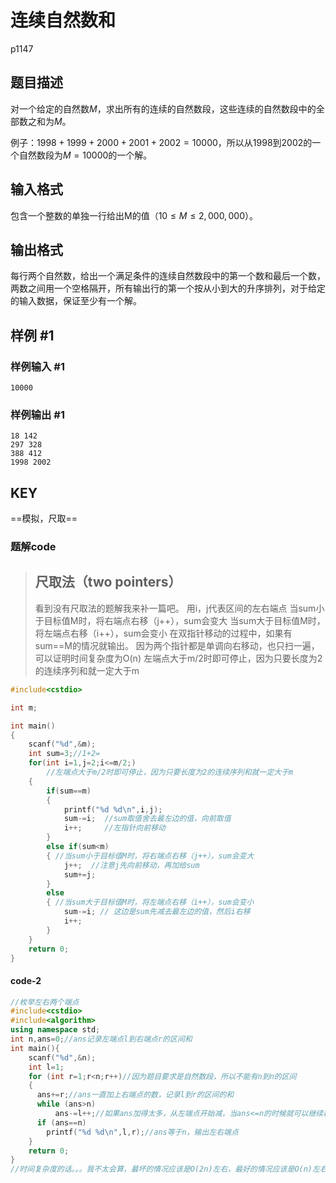# 连续自然数和

p1147

## 题目描述

对一个给定的自然数$M$，求出所有的连续的自然数段，这些连续的自然数段中的全部数之和为$M$。

例子：$1998+1999+2000+2001+2002 = 10000$，所以从$1998$到$2002$的一个自然数段为$M=10000$的一个解。

## 输入格式

包含一个整数的单独一行给出M的值（$10 \le M \le 2,000,000$）。

## 输出格式

每行两个自然数，给出一个满足条件的连续自然数段中的第一个数和最后一个数，两数之间用一个空格隔开，所有输出行的第一个按从小到大的升序排列，对于给定的输入数据，保证至少有一个解。

## 样例 #1

### 样例输入 #1

```
10000
```

### 样例输出 #1

```
18 142 
297 328 
388 412 
1998 2002
```



## KEY

==模拟，尺取==

### 题解code

>## 尺取法（two pointers）
>
>看到没有尺取法的题解我来补一篇吧。
>用i，j代表区间的左右端点
>当sum小于目标值M时，将右端点右移（j++），sum会变大
>当sum大于目标值M时，将左端点右移（i++），sum会变小
>在双指针移动的过程中，如果有sum==M的情况就输出。
>因为两个指针都是单调向右移动，也只扫一遍，可以证明时间复杂度为O(n)
>左端点大于m/2时即可停止，因为只要长度为2的连续序列和就一定大于m

~~~c++
#include<cstdio>

int m;

int main()
{
    scanf("%d",&m);
    int sum=3;//1+2=
    for(int i=1,j=2;i<=m/2;)
        //左端点大于m/2时即可停止，因为只要长度为2的连续序列和就一定大于m
    {
        if(sum==m)
        {
            printf("%d %d\n",i,j);
            sum-=i;  //sum取值舍去最左边的值，向前取值
            i++;	 //左指针向前移动
        }
        else if(sum<m)
        { //当sum小于目标值M时，将右端点右移（j++），sum会变大
            j++;  //注意j先向前移动，再加给sum
            sum+=j;
        }
        else 
        { //当sum大于目标值M时，将左端点右移（i++），sum会变小
            sum-=i; // 这边是sum先减去最左边的值，然后i右移
            i++;
        } 
    }
    return 0;
}
~~~



#### code-2

~~~c++
//枚举左右两个端点
#include<cstdio>
#include<algorithm>
using namespace std;
int n,ans=0;//ans记录左端点l到右端点r的区间和
int main(){
    scanf("%d",&n);
    int l=1;
    for (int r=1;r<n;r++)//因为题目要求是自然数段，所以不能有n到n的区间
    {
      ans+=r;//ans一直加上右端点的数，记录l到r的区间的和
      while (ans>n)
          ans-=l++;//如果ans加得太多，从左端点开始减，当ans<=n的时候就可以继续枚举右端点，还要注意l的细节问题，当ans减去l后，l还要加1，举样例来说，如果ans-17等于n了，l还要加1等于18，当然，l要从1开始枚举
      if (ans==n)
        printf("%d %d\n",l,r);//ans等于n，输出左右端点
    }
    return 0;
}
//时间复杂度的话。。。我不太会算，最坏的情况应该是O(2n)左右，最好的情况应该是O(n)左右
~~~

